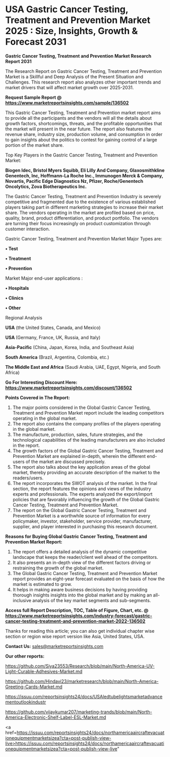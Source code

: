 # USA Gastric Cancer Testing, Treatment and Prevention Market 2025 : Size, Insights, Growth & Forecast 2031

<strong>Gastric Cancer Testing, Treatment and Prevention Market Research Report 2031</strong>

The Research Report on Gastric Cancer Testing, Treatment and Prevention Market is a Skillful and Deep Analysis of the Present Situation and Challenges. This research report also analyzes other important trends and market drivers that will affect market growth over 2025-2031.

<strong>Request Sample Report @ <a href=https://www.marketreportsinsights.com/sample/136502>https://www.marketreportsinsights.com/sample/136502</a></strong>

This Gastric Cancer Testing, Treatment and Prevention market report aims to provide all the participants and the vendors will all the details about growth factors, shortcomings, threats, and the profitable opportunities that the market will present in the near future. The report also features the revenue share, industry size, production volume, and consumption in order to gain insights about the politics to contest for gaining control of a large portion of the market share.

Top Key Players in the Gastric Cancer Testing, Treatment and Prevention Market:

<strong>Biogen Idec, Bristol Myers Squibb, Eli Lilly And Company, Glaxosmithkline Genentech, Inc, Hoffmann-La Roche Inc., Immunogen Merck & Company, Novartis, Pacific Edge Diagnostics Nz, Pfizer, Roche/Genentech Oncolytics, Zova Biotherapeutics Inc.</strong>

The Gastric Cancer Testing, Treatment and Prevention Industry is severely competitive and fragmented due to the existence of various established players taking part in different marketing strategies to increase their market share. The vendors operating in the market are profiled based on price, quality, brand, product differentiation, and product portfolio. The vendors are turning their focus increasingly on product customization through customer interaction.

Gastric Cancer Testing, Treatment and Prevention Market Major Types are:

<strong>• Test

• Treatment

• Prevention</strong>

Market Major end-user applications :

<strong>• Hospitals

• Clinics

• Other</strong>

Regional Analysis

</u><strong><b>USA</b></strong> (the United States, Canada, and Mexico)

<strong><b>USA </b></strong>(Germany, France, UK, Russia, and Italy)

<strong><b>Asia-Pacific</b></strong> (China, Japan, Korea, India, and Southeast Asia)

<strong><b>South America</b></strong> (Brazil, Argentina, Colombia, etc.)

<strong><b>The Middle East and Africa</b></strong> (Saudi Arabia, UAE, Egypt, Nigeria, and South Africa)

<strong>Go For Interesting Discount Here: <a href=https://www.marketreportsinsights.com/discount/136502>https://www.marketreportsinsights.com/discount/136502</a></strong>

<strong>Points Covered in The Report:</strong>
<ol>
  <li>The major points considered in the Global Gastric Cancer Testing, Treatment and Prevention Market report include the leading competitors operating in the global market.</li>
  <li>The report also contains the company profiles of the players operating in the global market.</li>
  <li>The manufacture, production, sales, future strategies, and the technological capabilities of the leading manufacturers are also included in the report.</li>
  <li>The growth factors of the Global Gastric Cancer Testing, Treatment and Prevention Market are explained in-depth, wherein the different end-users of the market are discussed precisely.</li>
  <li>The report also talks about the key application areas of the global market, thereby providing an accurate description of the market to the readers/users.</li>
  <li>The report incorporates the SWOT analysis of the market. In the final section, the report features the opinions and views of the industry experts and professionals. The experts analyzed the export/import policies that are favorably influencing the growth of the Global Gastric Cancer Testing, Treatment and Prevention Market.</li>
  <li>The report on the Global Gastric Cancer Testing, Treatment and Prevention Market is a worthwhile source of information for every policymaker, investor, stakeholder, service provider, manufacturer, supplier, and player interested in purchasing this research document.</li>
</ol>
<strong>Reasons for Buying Global Gastric Cancer Testing, Treatment and Prevention Market Report:</strong>

<ol>
  <li>The report offers a detailed analysis of the dynamic competitive landscape that keeps the reader/client well ahead of the competitors.</li>
  <li>It also presents an in-depth view of the different factors driving or restraining the growth of the global market.</li>
  <li>The Global Gastric Cancer Testing, Treatment and Prevention Market report provides an eight-year forecast evaluated on the basis of how the market is estimated to grow.</li>
  <li>It helps in making aware business decisions by having providing thorough insights insights into the global market and by making an all-inclusive analysis of the key market segments and sub-segments.</li>
</ol>
<strong>Access full Report Description, TOC, Table of Figure, Chart, etc. @ <a href=https://www.marketreportsinsights.com/industry-forecast/gastric-cancer-testing-treatment-and-prevention-market-2022-136502>https://www.marketreportsinsights.com/industry-forecast/gastric-cancer-testing-treatment-and-prevention-market-2022-136502</a></strong>


Thanks for reading this article; you can also get individual chapter wise section or region wise report version like Asia, United States, USA.

<strong>Contact Us:</strong>
sales@marketreportsinsights.com

<strong>Our other reports:</strong>

<a href=https://github.com/Siya23553/Research/blob/main/North-America-UV-Light-Curable-Adhesives-Market.md>https://github.com/Siya23553/Research/blob/main/North-America-UV-Light-Curable-Adhesives-Market.md</a>

<a href=https://github.com/Hindavi23/marketresearch/blob/main/North-America-Greeting-Cards-Market.md>https://github.com/Hindavi23/marketresearch/blob/main/North-America-Greeting-Cards-Market.md</a>

<a href=https://issuu.com/reportsinsights24/docs/USAledtubelightsmarketadvancementoutlookindustr>https://issuu.com/reportsinsights24/docs/USAledtubelightsmarketadvancementoutlookindustr</a>

<a href=https://github.com/vijaykumar207/marketing-trands/blob/main/North-America-Electronic-Shelf-Label-ESL-Market.md>https://github.com/vijaykumar207/marketing-trands/blob/main/North-America-Electronic-Shelf-Label-ESL-Market.md</a>

<a href=https://issuu.com/reportsinsights24/docs/northamericaaircraftevacuationequipmentmarketsizea?cta=post-publish-view-live>https://issuu.com/reportsinsights24/docs/northamericaaircraftevacuationequipmentmarketsizea?cta=post-publish-view-live</a>"
